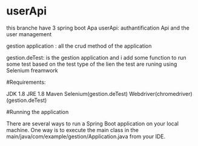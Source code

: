 # userApi

this branche have 3 spring boot Apa
userApi:
authantification Api and the user management



gestion application :
all the crud method of the application 


gestion.deTest:
is the gestion application and i add some function to run some test based on the test type 
of the lien the test are runing using Selenium freamwork


#Requirements:



JDK 1.8
JRE 1.8
Maven
Selenium(gestion.deTest)
Webdriver(chromedriver)(gestion.deTest)


#Running the application




There are several ways to run a Spring Boot application on your local machine.
One way is to execute the main class in the main/java/com/example/gestion/Application.java from your IDE.
